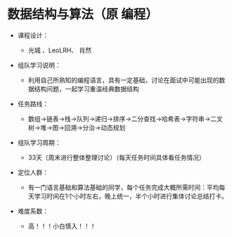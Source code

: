 # 数据结构与算法（原 编程）


* 课程设计：
    * 光城 、LeoLRH、 肖然

* 组队学习说明：
    * 利用自己所熟知的编程语言，具有一定基础，讨论在面试中可能出现的数据结构问题，一起学习重温经典数据结构

* 任务路线：
    * 数组->链表->栈->队列->递归->排序->二分查找->哈希表->字符串->二叉树->堆->图->回溯->分治->动态规划

* 组队学习周期：
    * 33天（周末进行整体整理讨论）（每天任务时间具体看任务情况）

* 定位人群：
    * 有一门语言基础和算法基础的同学，每个任务完成大概所需时间：平均每天学习时间在1个小时左右，晚上统一，半个小时进行集体讨论总结打卡。

* 难度系数：
    * 高！！！小白慎入！！！

